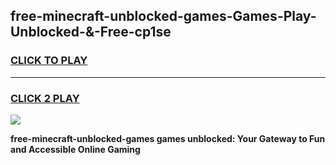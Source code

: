 
## free-minecraft-unblocked-games-Games-Play-Unblocked-&-Free-cp1se
<h3>
<a href="https://premium76.site?title=free-minecraft-unblocked-games&ref=24A">CLICK TO PLAY</a></h3>
<hr>

<h3>
<a href="https://premium76.site?title=free-minecraft-unblocked-games&ref=24A">CLICK 2 PLAY</a>
  
</h3>

<a href="https://premium76.site?title=free-minecraft-unblocked-games&ref=24A"><img src="https://clearcache.store/games.png"></a>


**free-minecraft-unblocked-games games unblocked: Your Gateway to Fun and Accessible Online Gaming**
